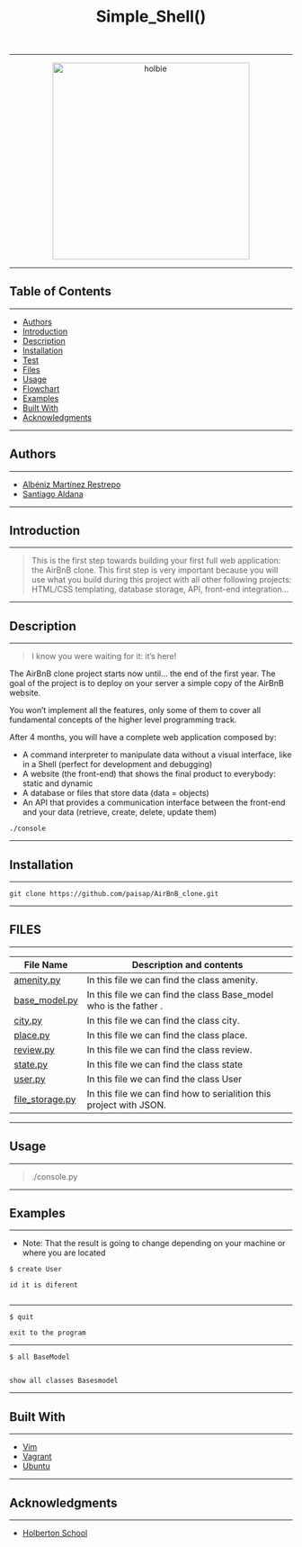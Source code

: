 <h1 align ="center"> Simple_Shell() </h1><br>

---
<p align="center">
	<a href="https://holbertonschool.com">
		<img alt="holbie" title="holbie" src="https://holbertonintranet.s3.amazonaws.com/uploads/medias/2018/6/65f4a1dd9c51265f49d0.png?X-Amz-Algorithm=AWS4-HMAC-SHA256&X-Amz-Credential=AKIARDDGGGOUZGDONYM4%2F20200219%2Fus-east-1%2Fs3%2Faws4_request&X-Amz-Date=20200219T005306Z&X-Amz-Expires=86400&X-Amz-SignedHeaders=host&X-Amz-Signature=5c40df2843aeae419056a3e522b19e1aaf96a60bd5e79b54d6e0081fdb16889f" width="350"> </a>

---
## Table of Contents

---

- [Authors](#authors)
- [Introduction](#introduction)
- [Description](#description)
- [Installation](#installation)
- [Test](#Test)
- [Files](#files)
- [Usage](#Usage)
- [Flowchart](#Flowchart)
- [Examples](#Examples)
- [Built With](#built-with)
- [Acknowledgments](#acknowledgments)
---

## Authors
---

* [Albéniz Martínez Restrepo](https://github.com/amartinezre05)
* [Santiago Aldana](https://github.com/paisap)
---

## Introduction
---

> This is the first step towards building your first full web application: the AirBnB clone. This first step is very important because you will use what you build during this project with all other following projects: HTML/CSS templating, database storage, API, front-end integration…
---

## Description
---

> I know you were waiting for it: it’s here!

The AirBnB clone project starts now until… the end of the first year. The goal of the project is to deploy on your server a simple copy of the AirBnB website.

You won’t implement all the features, only some of them to cover all fundamental concepts of the higher level programming track.

After 4 months, you will have a complete web application composed by:

 - A command interpreter to manipulate data without a visual interface, like in a Shell (perfect for development and debugging)
 - A website (the front-end) that shows the final product to everybody: static and dynamic
 - A database or files that store data (data = objects)
 - An API that provides a communication interface between the front-end and your data (retrieve, create, delete, update them)

```
./console
```
---

## Installation

---

> 

```
git clone https://github.com/paisap/AirBnB_clone.git
```

---


## FILES

---

| File Name | Description and contents |
| --- | --- |
|[amenity.py]() | In this file we can find the class amenity. |
|[base_model.py]() | In this file we can find the class Base_model who is the father . |
|[city.py]() | In this file we can find the class city. |
|[place.py]() | In this file we can find the class place. |
|[review.py]() | In this file we can find the class review. |
|[state.py]() | In this file we can find the class state |
|[user.py]() | In this file we can find the class User |
|[file_storage.py]() | In this file we can find how to serialition this project with JSON. |
---

##  Usage
---

> ./console.py


---
## Examples
---

- Note: That the result is going to change depending on your machine or where you are located

```
$ create User

id it is diferent
 
```
---
```
$ quit 

exit to the program
```
---
```
$ all BaseModel


show all classes Basesmodel
```
---
## Built With

---

* [Vim](https://https://en.wikipedia.org/wiki/Vim_(text_editor)/)
* [Vagrant](https://www.vagrantup.com/)
* [Ubuntu](https://www.ubuntu.com/)

---

## Acknowledgments

---

* [Holberton School](https://www.holbertonschool.com/)
